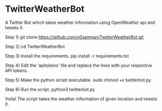 # TwitterWeatherBot

A Twitter Bot which takes weather information using OpenWeather api and tweets it. 

Step 1)
git clone https://github.com/x0samnan/TwitterWeatherBot.git

Step 2)
cd TwitterWeatherBot

Step 3)
Install the requirements.
pip install -r requirements.txt

Step 4) 
Edit the 'apitokens' file and replace the lines with your respective API tokens.

Step 5)
Make the python script executable.
sudo chmod +x twitterbot.py

Step 6)
Run the script.
python3 twitterbot.py

Voila! The script takes the weather information of given location and tweets it.
